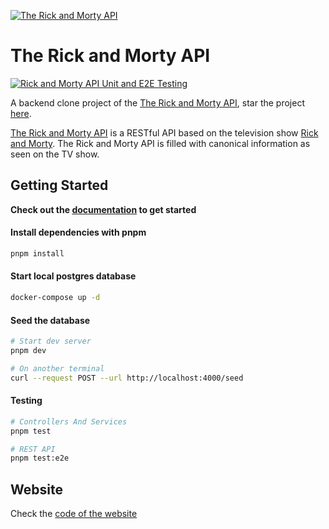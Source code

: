 [![The Rick and Morty API](https://repository-images.githubusercontent.com/120371205/b6740400-92d4-11ea-8a13-d5f6e0558e9b)](https://therickandmortyapi.vercel.app)

# The Rick and Morty API

[![Rick and Morty API Unit and E2E Testing](https://github.com/iswilljr/rick-and-morty-api/actions/workflows/rest.yml/badge.svg)](https://github.com/iswilljr/rick-and-morty-api/actions/workflows/rest.yml)

A backend clone project of the [The Rick and Morty API](https://rickandmortyapi.com), star the project [here](https://github.com/afuh/rick-and-morty-api).

[The Rick and Morty API](https://therickandmortyapi.vercel.app) is a RESTful API based on the television show [Rick and Morty](https://www.adultswim.com/videos/rick-and-morty). The Rick and Morty API is filled with canonical information as seen on the TV show.

## Getting Started

**Check out the [documentation](https://therickandmortyapi.vercel.app/docs/introduction) to get started**

#### Install dependencies with pnpm

```bash
pnpm install
```

#### Start local postgres database

```bash
docker-compose up -d
```

#### Seed the database

```bash
# Start dev server
pnpm dev

# On another terminal
curl --request POST --url http://localhost:4000/seed
```

#### Testing

```bash
# Controllers And Services
pnpm test

# REST API
pnpm test:e2e
```

## Website

Check the [code of the website](https://github.com/iswilljr/rick-and-morty-site)
